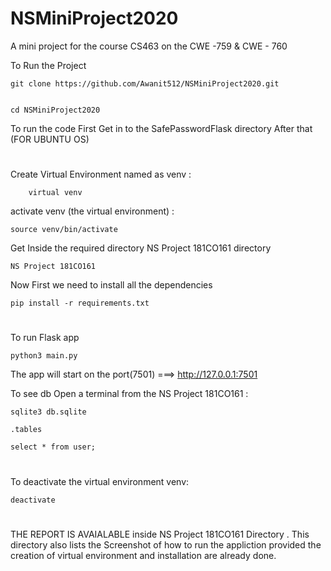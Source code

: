 # NSMiniProject2020
A mini project for the course CS463 on the CWE -759 &amp; CWE - 760


To Run the Project 


	git clone https://github.com/Awanit512/NSMiniProject2020.git


	cd NSMiniProject2020


To run the code First Get in to the SafePasswordFlask  directory
After that (FOR UBUNTU OS)


#
Create Virtual Environment named as venv : 

		virtual venv

activate venv (the virtual environment) :

	source venv/bin/activate

Get Inside the required directory NS Project 181CO161   directory

	NS Project 181CO161


Now First we need to install all the dependencies
	
	pip install -r requirements.txt





#

To run Flask app

	python3 main.py

The app will start on the port(7501)  ===> http://127.0.0.1:7501 


	

To see db Open a terminal from the  NS Project 181CO161 : 

	sqlite3 db.sqlite

	.tables

	select * from user;



#
To deactivate the virtual environment venv:

	deactivate



#

THE REPORT IS AVAIALABLE inside NS Project 181CO161  Directory . This directory also lists the Screenshot of how to run the appliction provided the creation of virtual environment and installation are already done.








